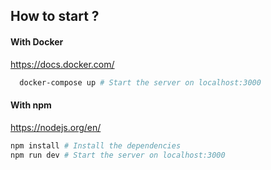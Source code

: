 ## How to start ?

#### With Docker
https://docs.docker.com/
```bash
  docker-compose up # Start the server on localhost:3000
```

#### With npm
https://nodejs.org/en/
```bash
npm install # Install the dependencies
npm run dev # Start the server on localhost:3000
```
